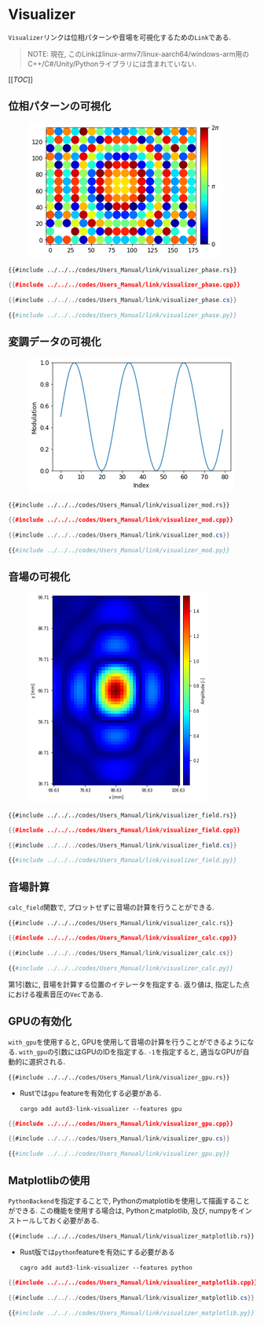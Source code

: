 # Visualizer

`Visualizer`リンクは位相パターンや音場を可視化するための`Link`である.

> NOTE:
> 現在, このLinkはlinux-armv7/linux-aarch64/windows-arm用のC++/C#/Unity/Pythonライブラリには含まれていない. 

[[_TOC_]]

## 位相パターンの可視化

<figure>
  <img src="../../fig/Users_Manual/phase.png"/>
</figure>

```rust,edition2021,ignore
{{#include ../../../codes/Users_Manual/link/visualizer_phase.rs}}
```

```cpp
{{#include ../../../codes/Users_Manual/link/visualizer_phase.cpp}}
```

```cs
{{#include ../../../codes/Users_Manual/link/visualizer_phase.cs}}
```

```python
{{#include ../../../codes/Users_Manual/link/visualizer_phase.py}}
```

## 変調データの可視化

<figure>
  <img src="../../fig/Users_Manual/mod.png"/>
</figure>

```rust,edition2021
{{#include ../../../codes/Users_Manual/link/visualizer_mod.rs}}
```

```cpp
{{#include ../../../codes/Users_Manual/link/visualizer_mod.cpp}}
```

```cs
{{#include ../../../codes/Users_Manual/link/visualizer_mod.cs}}
```

```python
{{#include ../../../codes/Users_Manual/link/visualizer_mod.py}}
```


## 音場の可視化

<figure>
  <img src="../../fig/Users_Manual/xy.png"/>
</figure>

```rust,edition2021,ignore
{{#include ../../../codes/Users_Manual/link/visualizer_field.rs}}
```

```cpp
{{#include ../../../codes/Users_Manual/link/visualizer_field.cpp}}
```

```cs
{{#include ../../../codes/Users_Manual/link/visualizer_field.cs}}
```

```python
{{#include ../../../codes/Users_Manual/link/visualizer_field.py}}
```

## 音場計算

`calc_field`関数で, プロットせずに音場の計算を行うことができる.


```rust,edition2021
{{#include ../../../codes/Users_Manual/link/visualizer_calc.rs}}
```

```cpp
{{#include ../../../codes/Users_Manual/link/visualizer_calc.cpp}}
```

```cs
{{#include ../../../codes/Users_Manual/link/visualizer_calc.cs}}
```

```python
{{#include ../../../codes/Users_Manual/link/visualizer_calc.py}}
```


第1引数に, 音場を計算する位置のイテレータを指定する.
返り値は, 指定した点における複素音圧の`Vec`である.

## GPUの有効化

`with_gpu`を使用すると, GPUを使用して音場の計算を行うことができるようになる.
`with_gpu`の引数にはGPUのIDを指定する. `-1`を指定すると, 適当なGPUが自動的に選択される.

```rust,edition2021,ignore
{{#include ../../../codes/Users_Manual/link/visualizer_gpu.rs}}
```

- Rustでは`gpu` featureを有効化する必要がある.
    ```shell
    cargo add autd3-link-visualizer --features gpu
    ```

```cpp
{{#include ../../../codes/Users_Manual/link/visualizer_gpu.cpp}}
```

```cs
{{#include ../../../codes/Users_Manual/link/visualizer_gpu.cs}}
```

```python
{{#include ../../../codes/Users_Manual/link/visualizer_gpu.py}}
```

## Matplotlibの使用

`PythonBackend`を指定することで, Pythonのmatplotlibを使用して描画することができる.
この機能を使用する場合は, Pythonとmatplotlib, 及び, numpyをインストールしておく必要がある.

```rust,edition2021,ignore
{{#include ../../../codes/Users_Manual/link/visualizer_matplotlib.rs}}
```

- Rust版では`python`featureを有効にする必要がある

    ```shell
    cagro add autd3-link-visualizer --features python
    ```

```cpp
{{#include ../../../codes/Users_Manual/link/visualizer_matplotlib.cpp}}
```

```cs
{{#include ../../../codes/Users_Manual/link/visualizer_matplotlib.cs}}
```

```python
{{#include ../../../codes/Users_Manual/link/visualizer_matplotlib.py}}
```
